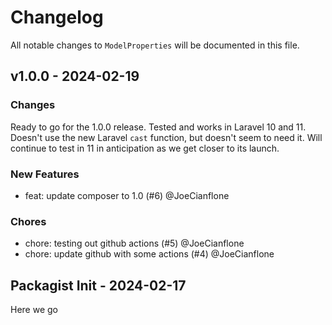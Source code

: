 # Changelog

All notable changes to `ModelProperties` will be documented in this file.

## v1.0.0 - 2024-02-19

### Changes

Ready to go for the 1.0.0 release. Tested and works in Laravel 10 and 11. Doesn't use the new Laravel `cast` function, but doesn't seem to need it. Will continue to test in 11 in anticipation as we get closer to its launch.

### New Features

* feat: update composer to 1.0 (#6) @JoeCianflone

### Chores

* chore: testing out github actions (#5) @JoeCianflone
* chore: update github with some actions (#4) @JoeCianflone

## Packagist Init - 2024-02-17

Here we go
